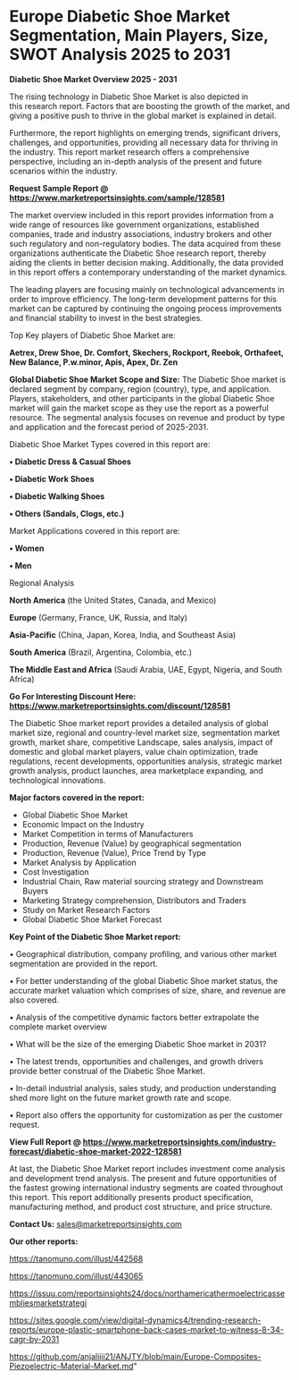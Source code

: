 # Europe Diabetic Shoe Market Segmentation, Main Players, Size, SWOT Analysis 2025 to 2031

<Strong> Diabetic Shoe Market Overview 2025 - 2031</strong>

The rising technology in Diabetic Shoe Market is also depicted in this research report. Factors that are boosting the growth of the market, and giving a positive push to thrive in the global market is explained in detail.

Furthermore, the report highlights on emerging trends, significant drivers, challenges, and opportunities, providing all necessary data for thriving in the industry. This report market research offers a comprehensive perspective, including an in-depth analysis of the present and future scenarios within the industry.

<strong>Request Sample Report @ <a href=https://www.marketreportsinsights.com/sample/128581>https://www.marketreportsinsights.com/sample/128581</a></strong>

The market overview included in this report provides information from a wide range of resources like government organizations, established companies, trade and industry associations, industry brokers and other such regulatory and non-regulatory bodies. The data acquired from these organizations authenticate the Diabetic Shoe research report, thereby aiding the clients in better decision making. Additionally, the data provided in this report offers a contemporary understanding of the market dynamics.

The leading players are focusing mainly on technological advancements in order to improve efficiency. The long-term development patterns for this market can be captured by continuing the ongoing process improvements and financial stability to invest in the best strategies.

Top Key players of Diabetic Shoe Market are:

<strong>Aetrex, Drew Shoe, Dr. Comfort, Skechers, Rockport, Reebok, Orthafeet, New Balance, P.w.minor, Apis, Apex, Dr. Zen</strong>

<strong><b>Global Diabetic Shoe Market Scope and Size:</b></strong>
The Diabetic Shoe market is declared segment by company, region (country), type, and application. Players, stakeholders, and other participants in the global Diabetic Shoe market will gain the market scope as they use the report as a powerful resource. The segmental analysis focuses on revenue and product by type and application and the forecast period of 2025-2031.

Diabetic Shoe Market Types covered in this report are:

<strong>• Diabetic Dress & Casual Shoes

• Diabetic Work Shoes

• Diabetic Walking Shoes

• Others (Sandals, Clogs, etc.)</strong>

Market Applications covered in this report are:

<strong>• Women

• Men</strong> 

Regional Analysis

<strong>North America</strong> (the United States, Canada, and Mexico)

<strong>Europe</strong> (Germany, France, UK, Russia, and Italy)

<strong>Asia-Pacific</strong> (China, Japan, Korea, India, and Southeast Asia)

<strong>South America</strong> (Brazil, Argentina, Colombia, etc.)

<strong>The Middle East and Africa</strong> (Saudi Arabia, UAE, Egypt, Nigeria, and South Africa)

<strong>Go For Interesting Discount Here: <a href=https://www.marketreportsinsights.com/discount/128581>https://www.marketreportsinsights.com/discount/128581</a></strong>

The Diabetic Shoe market report provides a detailed analysis of global market size, regional and country-level market size, segmentation market growth, market share, competitive Landscape, sales analysis, impact of domestic and global market players, value chain optimization, trade regulations, recent developments, opportunities analysis, strategic market growth analysis, product launches, area marketplace expanding, and technological innovations.

<strong><b>Major factors covered in the report:</b></strong>
<ul>
  <li>Global Diabetic Shoe Market </li>
  <li>Economic Impact on the Industry</li>
  <li>Market Competition in terms of Manufacturers</li>
  <li>Production, Revenue (Value) by geographical segmentation</li>
  <li>Production, Revenue (Value), Price Trend by Type</li>
  <li>Market Analysis by Application</li>
  <li>Cost Investigation</li>
  <li>Industrial Chain, Raw material sourcing strategy and Downstream Buyers</li>
  <li>Marketing Strategy comprehension, Distributors and Traders</li>
  <li>Study on Market Research Factors</li>
  <li>Global Diabetic Shoe Market Forecast</li>
</ul>

<strong><b>Key Point of the Diabetic Shoe Market report:</b></strong>

• Geographical distribution, company profiling, and various other market segmentation are provided in the report.

• For better understanding of the global Diabetic Shoe market status, the accurate market valuation which comprises of size, share, and revenue are also covered.

• Analysis of the competitive dynamic factors better extrapolate the complete market overview

• What will be the size of the emerging Diabetic Shoe market in 2031?

• The latest trends, opportunities and challenges, and growth drivers provide better construal of the Diabetic Shoe Market.

• In-detail industrial analysis, sales study, and production understanding shed more light on the future market growth rate and scope.

• Report also offers the opportunity for customization as per the customer request.

<strong><b>View Full Report @ <a href=https://www.marketreportsinsights.com/industry-forecast/diabetic-shoe-market-2022-128581>https://www.marketreportsinsights.com/industry-forecast/diabetic-shoe-market-2022-128581</a></b></strong>


At last, the Diabetic Shoe Market report includes investment come analysis and development trend analysis. The present and future opportunities of the fastest growing international industry segments are coated throughout this report. This report additionally presents product specification, manufacturing method, and product cost structure, and price structure.

<strong>Contact Us:</strong>
sales@marketreportsinsights.com

<strong>Our other reports:</strong>

<a href=https://tanomuno.com/illust/442568>https://tanomuno.com/illust/442568</a>

<a href=https://tanomuno.com/illust/443065>https://tanomuno.com/illust/443065</a>

<a href=https://issuu.com/reportsinsights24/docs/northamericathermoelectricassembliesmarketstrategi>https://issuu.com/reportsinsights24/docs/northamericathermoelectricassembliesmarketstrategi</a>

<a href=https://sites.google.com/view/digital-dynamics4/trending-research-reports/europe-plastic-smartphone-back-cases-market-to-witness-8-34-cagr-by-2031>https://sites.google.com/view/digital-dynamics4/trending-research-reports/europe-plastic-smartphone-back-cases-market-to-witness-8-34-cagr-by-2031</a>

<a href=https://github.com/anjaliiii21/ANJTY/blob/main/Europe-Composites-Piezoelectric-Material-Market.md>https://github.com/anjaliiii21/ANJTY/blob/main/Europe-Composites-Piezoelectric-Material-Market.md</a>"
